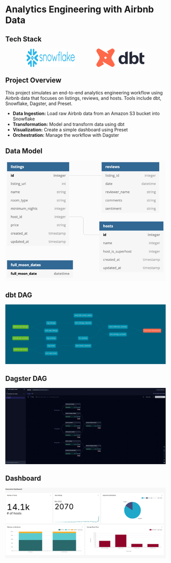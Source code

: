 # Analytics Engineering with Airbnb Data

## Tech Stack

<div style="display: flex; justify-content: space-evenly;">
  <img src="assets/snowflake-logo.png" alt="Snowflake Data Warehouse" width="30%" />
  <img src="assets/dbt-logo.png" alt="dbt - Data Build Tool" width="30%" />
</div>

## Project Overview

This project simulates an end-to-end analytics engineering workflow using Airbnb data that focuses on listings, reviews, and hosts. Tools include dbt, Snowflake, Dagster, and Preset.

* **Data Ingestion:** Load raw Airbnb data from an Amazon S3 bucket into Snowflake
* **Transformation:** Model and transform data using dbt 
* **Visualization:** Create a simple dashboard using Preset 
* **Orchestration:** Manage the workflow with Dagster

## Data Model
<p align="left">
 <img src="assets/input_schema.png" alt="input_schema"/>
</p>

## dbt DAG
<p align="left">
 <img src="assets/dbt_lineage_graph.png" alt="dbt_lineage_graph"/>
</p>

## Dagster DAG
<p align="left">
 <img src="assets/dagster_dag.png" alt="dagster_dag"/>
</p>

## Dashboard
<p align="left">
 <img src="assets/exec_dashboard.png" alt="exec_dashboard"/>
</p>

